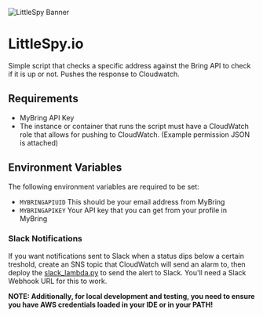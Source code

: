 ![LittleSpy Banner](/Users/kmoberg/Projects/02-Origo/skjema-statuschecker/.github/github_banner.png)

# LittleSpy.io
Simple script that checks a specific address against the Bring API to check if it is up or not.
Pushes the response to Cloudwatch.

## Requirements
- MyBring API Key
- The instance or container that runs the script must have a CloudWatch role that allows for pushing to CloudWatch. (Example permission JSON is attached)

## Environment Variables
The following environment variables are required to be set:
- `MYBRINGAPIUID` This should be your email address from MyBring
- `MYBRINGAPIKEY` Your API key that you can get from your profile in MyBring


### Slack Notifications
If you want notifications sent to Slack when a status dips below a certain treshold, create an SNS topic that CloudWatch will send an alarm to, then deploy the [slack_lambda.py](slack_lambda.py) to send the alert to Slack. You'll need a Slack Webhook URL for this to work. 


**NOTE: Additionally, for local development and testing, you need to ensure you have AWS credentials loaded in your IDE or in your PATH!**